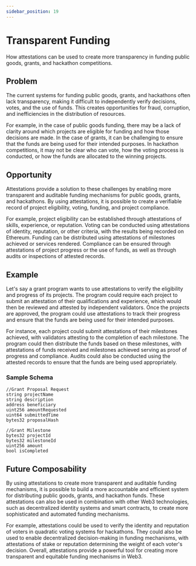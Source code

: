 ```yaml
---
sidebar_position: 19
---
```


# Transparent Funding
How attestations can be used to create more transparency in funding public goods, grants, and hackathon competitions.

## Problem
The current systems for funding public goods, grants, and hackathons often lack transparency, making it difficult to independently verify decisions, votes, and the use of funds. This creates opportunities for fraud, corruption, and inefficiencies in the distribution of resources.

For example, in the case of public goods funding, there may be a lack of clarity around which projects are eligible for funding and how those decisions are made. In the case of grants, it can be challenging to ensure that the funds are being used for their intended purposes. In hackathon competitions, it may not be clear who can vote, how the voting process is conducted, or how the funds are allocated to the winning projects.

## Opportunity
Attestations provide a solution to these challenges by enabling more transparent and auditable funding mechanisms for public goods, grants, and hackathons. By using attestations, it is possible to create a verifiable record of project eligibility, voting, funding, and project compliance.

For example, project eligibility can be established through attestations of skills, experience, or reputation. Voting can be conducted using attestations of identity, reputation, or other criteria, with the results being recorded on Ethereum. Funding can be distributed using attestations of milestones achieved or services rendered. Compliance can be ensured through attestations of project progress or the use of funds, as well as through audits or inspections of attested records.

## Example
Let's say a grant program wants to use attestations to verify the eligibility and progress of its projects. The program could require each project to submit an attestation of their qualifications and experience, which would then be reviewed and attested by independent validators. Once the projects are approved, the program could use attestations to track their progress and ensure that the funds are being used for their intended purposes.

For instance, each project could submit attestations of their milestones achieved, with validators attesting to the completion of each milestone. The program could then distribute the funds based on these milestones, with attestations of funds received and milestones achieved serving as proof of progress and compliance. Audits could also be conducted using the attested records to ensure that the funds are being used appropriately.

### Sample Schema
```
//Grant Proposal Request
string projectName
string description
address beneficiary
uint256 amountRequested
uint64 submittedTime
bytes32 proposalHash

//Grant Milestone
bytes32 projectId
bytes32 milestoneId
uint256 amount
bool isCompleted
```

## Future Composability
By using attestations to create more transparent and auditable funding mechanisms, it is possible to build a more accountable and efficient system for distributing public goods, grants, and hackathon funds. These attestations can also be used in combination with other Web3 technologies, such as decentralized identity systems and smart contracts, to create more sophisticated and automated funding mechanisms.

For example, attestations could be used to verify the identity and reputation of voters in quadratic voting systems for hackathons. They could also be used to enable decentralized decision-making in funding mechanisms, with attestations of stake or reputation determining the weight of each voter's decision. Overall, attestations provide a powerful tool for creating more transparent and equitable funding mechanisms in Web3.

